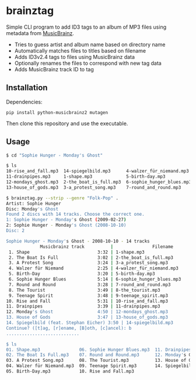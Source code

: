 brainztag
=========

Simple CLI program to add ID3 tags to an album of MP3 files using
metadata from [MusicBrainz][].

* Tries to guess artist and album name based on directory name
* Automatically matches files to titles based on filename
* Adds ID3v2.4 tags to files using MusicBrainz data
* Optionally renames the files to correspond with new tag data
* Adds MusicBrainz track ID to tag

Installation
------------

Dependencies:

    pip install python-musicbrainz2 mutagen

Then clone this repository and use the executable.

Usage
-----

```sh
$ cd "Sophie Hunger - Monday's Ghost"

$ ls
10-rise_and_fall.mp3  14-spiegelbild.mp3      4-walzer_für_niemand.mp3   8-the_tourist.mp3
11-drainpipes.mp3     1-shape.mp3             5-birth-day.mp3            9-teenage_spirit.mp3
12-mondays_ghost.mp3  2-the_boat_is_full.mp3  6-sophie_hunger_blues.mp3
13-house_of_gods.mp3  3-a_protest_song.mp3    7-round_and_round.mp3

$ brainztag.py --strip --genre "Folk-Pop" .   
Artist: Sophie Hunger
Disc: Monday's Ghost
Found 2 discs with 14 tracks. Choose the correct one.
1: Sophie Hunger - Monday's Ghost (2009-02-27)
2: Sophie Hunger - Monday's Ghost (2008-10-10)
Disc: 2

Sophie Hunger - Monday's Ghost - 2008-10-10 - 14 tracks
             Musicbrainz track          |               Filename             
 1. Shape                          3:32 | 1-shape.mp3                    3:32
 2. The Boat Is Full               3:02 | 2-the_boat_is_full.mp3         3:02
 3. A Protest Song                 3:24 | 3-a_protest_song.mp3           3:24
 4. Walzer für Niemand             2:25 | 4-walzer_für_niemand.mp3       2:25
 5. Birth-Day                      3:20 | 5-birth-day.mp3                3:19
 6. Sophie Hunger Blues            5:14 | 6-sophie_hunger_blues.mp3      5:13
 7. Round and Round                3:28 | 7-round_and_round.mp3          3:28
 8. The Tourist                    3:49 | 8-the_tourist.mp3              3:49
 9. Teenage Spirit                 3:48 | 9-teenage_spirit.mp3           3:48
10. Rise and Fall                  5:31 | 10-rise_and_fall.mp3           5:31
11. Drainpipes                     3:39 | 11-drainpipes.mp3              3:38
12. Monday's Ghost                 4:50 | 12-mondays_ghost.mp3           4:50
13. House of Gods                  3:47 | 13-house_of_gods.mp3           3:47
14. Spiegelbild (feat. Stephan Eicher) 3:50 | 14-spiegelbild.mp3             3:50
Continue? ([t]ag, [r]ename, [B]oth, [c]ancel): b
............................

$ ls
01. Shape.mp3               06. Sophie Hunger Blues.mp3  11. Drainpipes.mp3
02. The Boat Is Full.mp3    07. Round and Round.mp3      12. Monday's Ghost.mp3
03. A Protest Song.mp3      08. The Tourist.mp3          13. House of Gods.mp3
04. Walzer für Niemand.mp3  09. Teenage Spirit.mp3       14. Spiegelbild (feat. Stephan Eicher).mp3
05. Birth-Day.mp3           10. Rise and Fall.mp3
```

[MusicBrainz]: http://musicbrainz.org/
